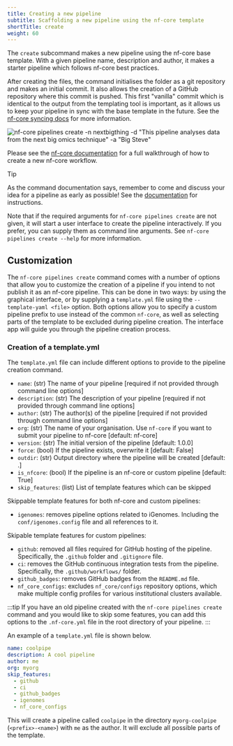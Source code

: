 ```yaml
---
title: Creating a new pipeline
subtitle: Scaffolding a new pipeline using the nf-core template
shortTitle: create
weight: 60
---
```


The `create` subcommand makes a new pipeline using the nf-core base template.
With a given pipeline name, description and author, it makes a starter pipeline which follows nf-core best practices.

After creating the files, the command initialises the folder as a git repository and makes an initial commit.
It also allows the creation of a GitHub repository where this commit is pushed.
This first "vanilla" commit which is identical to the output from the templating tool is important, as it allows us to keep your pipeline in sync with the base template in the future.
See the [nf-core syncing docs](https://nf-co.re/developers/sync) for more information.

<!-- RICH-CODEX
working_dir: tmp
-->

![` nf-core pipelines create -n nextbigthing -d "This pipeline analyses data from the next big omics technique" -a "Big Steve"`](/images/tools/nf-core-create.svg)

Please see the [nf-core documentation](/docs/tutorials/adding_a_pipeline/overview) for a full walkthrough of how to create a new nf-core workflow.

> [!TIP]
> As the command documentation says, remember to come and discuss your idea for a pipeline as early as possible!
> See the [documentation](/docs/tutorials/adding_a_pipeline/move_to_nf-core_org) for instructions.

Note that if the required arguments for `nf-core pipelines create` are not given, it will start a user interface to create the pipeline interactively. If you prefer, you can supply them as command line arguments. See `nf-core pipelines create --help` for more information.

## Customization

The `nf-core pipelines create` command comes with a number of options that allow you to customize the creation of a pipeline if you intend to not publish it as an
nf-core pipeline. This can be done in two ways: by using the graphical interface, or by supplying a `template.yml` file using the `--template-yaml <file>` option.
Both options allow you to specify a custom pipeline prefix to use instead of the common `nf-core`, as well as selecting parts of the template to be excluded during pipeline creation.
The interface app will guide you through the pipeline creation process.

### Creation of a template.yml

The `template.yml` file can include different options to provide to the pipeline creation command.

- `name`: (str) The name of your pipeline [required if not provided through command line options]
- `description`: (str) The description of your pipeline [required if not provided through command line options]
- `author`: (str) The author(s) of the pipeline [required if not provided through command line options]
- `org`: (str) The name of your organisation. Use `nf-core` if you want to submit your pipeline to nf-core [default: nf-core]
- `version`: (str) The initial version of the pipeline [default: 1.0.0]
- `force`: (bool) If the pipeline exists, overwrite it [default: False]
- `outdir`: (str) Output directory where the pipeline will be created [default: .]
- `is_nfcore`: (bool) If the pipeline is an nf-core or custom pipeline [default: True]
- `skip_features`: (list) List of template features which can be skipped

Skippable template features for both nf-core and custom pipelines:

- `igenomes`: removes pipeline options related to iGenomes. Including the `conf/igenomes.config` file and all references to it.

Skipable template features for custom pipelines:

- `github`: removed all files required for GitHub hosting of the pipeline. Specifically, the `.github` folder and `.gitignore` file.
- `ci`: removes the GitHub continuous integration tests from the pipeline. Specifically, the `.github/workflows/` folder.
- `github_badges`: removes GitHub badges from the `README.md` file.
- `nf_core_configs`: excludes `nf_core/configs` repository options, which make multiple config profiles for various institutional clusters available.

:::tip
If you have an old pipeline created with the `nf-core pipelines create` command and you would like to skip some features, you can add this options to the `.nf-core.yml` file in the root directory of your pipeline.
:::

An example of a `template.yml` file is shown below.

```yaml
name: coolpipe
description: A cool pipeline
author: me
org: myorg
skip_features:
  - github
  - ci
  - github_badges
  - igenomes
  - nf_core_configs
```

This will create a pipeline called `coolpipe` in the directory `myorg-coolpipe` (`<prefix>-<name>`) with `me` as the author. It will exclude all possible parts of the template.
